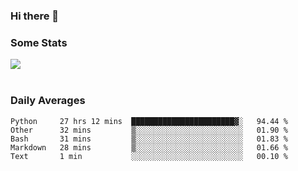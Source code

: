 ### Hi there 👋

<!--
**haruishi43/haruishi43** is a ✨ _special_ ✨ repository because its `README.md` (this file) appears on your GitHub profile.

Here are some ideas to get you started:

- 🔭 I’m currently working on ...
- 🌱 I’m currently learning ...
- 👯 I’m looking to collaborate on ...
- 🤔 I’m looking for help with ...
- 💬 Ask me about ...
- 📫 How to reach me: ...
- 😄 Pronouns: ...
- ⚡ Fun fact: ...
-->

### Some Stats
<div>
  <img align="center" src="https://github-readme-stats.vercel.app/api?username=haruishi43&count_private=true&show_icons=true" />
</div>

</br>

### Daily Averages

<!--START_SECTION:waka-->
```text
Python     27 hrs 12 mins  ███████████████████████▓░   94.44 % 
Other      32 mins         ▒░░░░░░░░░░░░░░░░░░░░░░░░   01.90 % 
Bash       31 mins         ▒░░░░░░░░░░░░░░░░░░░░░░░░   01.83 % 
Markdown   28 mins         ▒░░░░░░░░░░░░░░░░░░░░░░░░   01.66 % 
Text       1 min           ░░░░░░░░░░░░░░░░░░░░░░░░░   00.10 % 
```
<!--END_SECTION:waka-->
